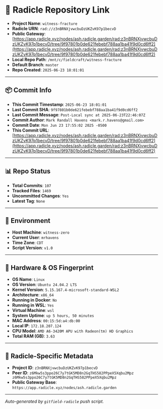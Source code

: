 # 🔗 Radicle Repository Link

- **Project Name**: `witness-fracture`
- **Radicle URN**: `rad://z3nBRNXjvwcbuDzUKZvK97p1becvD`
- **Public Gateway**: [https://app.radicle.xyz/nodes/ash.radicle.garden/rad:z3nBRNXjvwcbuDzUKZvK97p1becvD/tree/9f97801b0de621febebf788aa1ba41f9d0cd6ff2](https://app.radicle.xyz/nodes/ash.radicle.garden/rad:z3nBRNXjvwcbuDzUKZvK97p1becvD/tree/9f97801b0de621febebf788aa1ba41f9d0cd6ff2)
- **Local Repo Path**: `/mnt/c/fieldcraft/witness-fracture`
- **Default Branch**: `master`
- **Repo Created**: `2025-06-23 18:01:01`

---

## 📦 Commit Info

- **This Commit Timestamp**: `2025-06-23 18:01:01`
- **Last Commit SHA**: `9f97801b0de621febebf788aa1ba41f9d0cd6ff2`
- **Last Commit Message**: `Post-Local sync at 2025-06-23T22:46:07Z`
- **Commit Author**: `Mark Randall Havens <mark.r.havens@gmail.com>`
- **Commit Date**: `Mon Jun 23 17:55:02 2025 -0500`
- **This Commit URL**: [https://app.radicle.xyz/nodes/ash.radicle.garden/rad:z3nBRNXjvwcbuDzUKZvK97p1becvD/tree/9f97801b0de621febebf788aa1ba41f9d0cd6ff2](https://app.radicle.xyz/nodes/ash.radicle.garden/rad:z3nBRNXjvwcbuDzUKZvK97p1becvD/tree/9f97801b0de621febebf788aa1ba41f9d0cd6ff2)

---

## 📊 Repo Status

- **Total Commits**: `107`
- **Tracked Files**: `1469`
- **Uncommitted Changes**: `Yes`
- **Latest Tag**: `None`

---

## 🧭 Environment

- **Host Machine**: `witness-zero`
- **Current User**: `mrhavens`
- **Time Zone**: `CDT`
- **Script Version**: `v1.0`

---

## 🧬 Hardware & OS Fingerprint

- **OS Name**: `Linux`
- **OS Version**: `Ubuntu 24.04.2 LTS`
- **Kernel Version**: `5.15.167.4-microsoft-standard-WSL2`
- **Architecture**: `x86_64`
- **Running in Docker**: `No`
- **Running in WSL**: `Yes`
- **Virtual Machine**: `wsl`
- **System Uptime**: `up 5 hours, 50 minutes`
- **MAC Address**: `00:15:5d:a4:db:00`
- **Local IP**: `172.18.207.124`
- **CPU Model**: `AMD A6-3420M APU with Radeon(tm) HD Graphics`
- **Total RAM (GB)**: `3.63`

---

## 🌱 Radicle-Specific Metadata

- **Project ID**: `z3nBRNXjvwcbuDzUKZvK97p1becvD`
- **Peer ID**: `z6Mkw5s3ppo26C7y7tGK5MD8n2GqTHS582PPpeX5Xqbu2Mpz
z6Mkw5s3ppo26C7y7tGK5MD8n2GqTHS582PPpeX5Xqbu2Mpz`
- **Public Gateway Base**: `https://app.radicle.xyz/nodes/ash.radicle.garden`

---

_Auto-generated by `gitfield-radicle` push script._
